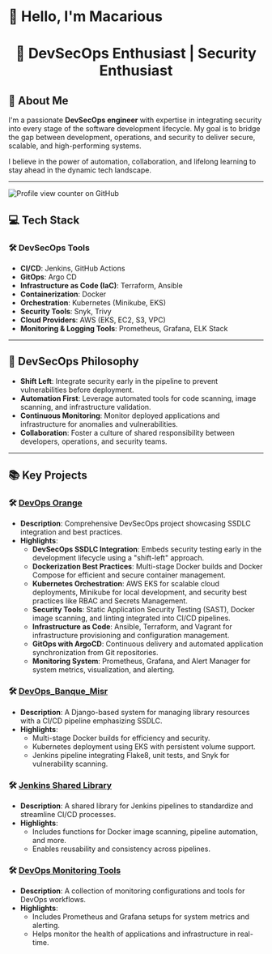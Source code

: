 # 👋 Hello, I'm **Macarious**  
<h1 align="center">🚀 <b>DevSecOps Enthusiast | Security Enthusiast</b></h1>

## 🌟 **About Me**
I'm a passionate **DevSecOps engineer** with expertise in integrating security into every stage of the software development lifecycle. My goal is to bridge the gap between development, operations, and security to deliver secure, scalable, and high-performing systems.

I believe in the power of automation, collaboration, and lifelong learning to stay ahead in the dynamic tech landscape.

---
![Profile view counter on GitHub](https://komarev.com/ghpvc/?username=Macarious-GK) 


## 💻 **Tech Stack**
### 🛠️ DevSecOps Tools
- **CI/CD**: Jenkins, GitHub Actions
- **GitOps**: Argo CD
- **Infrastructure as Code (IaC)**: Terraform, Ansible  
- **Containerization**: Docker
- **Orchestration**: Kubernetes (Minikube, EKS)  
- **Security Tools**: Snyk, Trivy
- **Cloud Providers**: AWS (EKS, EC2, S3, VPC)
- **Monitoring & Logging Tools**: Prometheus, Grafana, ELK Stack

---

## 🔐 **DevSecOps Philosophy**
- **Shift Left**: Integrate security early in the pipeline to prevent vulnerabilities before deployment.  
- **Automation First**: Leverage automated tools for code scanning, image scanning, and infrastructure validation.  
- **Continuous Monitoring**: Monitor deployed applications and infrastructure for anomalies and vulnerabilities.  
- **Collaboration**: Foster a culture of shared responsibility between developers, operations, and security teams.  

---

## 📚 **Key Projects**
### 🛠️ [DevOps Orange](https://github.com/Macarious-GK/DevOps_Orange.git)  
- **Description**: Comprehensive DevSecOps project showcasing SSDLC integration and best practices.  
- **Highlights**:  
  - **DevSecOps SSDLC Integration**: Embeds security testing early in the development lifecycle using a "shift-left" approach.  
  - **Dockerization Best Practices**: Multi-stage Docker builds and Docker Compose for efficient and secure container management.  
  - **Kubernetes Orchestration**: AWS EKS for scalable cloud deployments, Minikube for local development, and security best practices like RBAC and Secrets Management.  
  - **Security Tools**: Static Application Security Testing (SAST), Docker image scanning, and linting integrated into CI/CD pipelines.  
  - **Infrastructure as Code**: Ansible, Terraform, and Vagrant for infrastructure provisioning and configuration management.  
  - **GitOps with ArgoCD**: Continuous delivery and automated application synchronization from Git repositories.  
  - **Monitoring System**: Prometheus, Grafana, and Alert Manager for system metrics, visualization, and alerting.  

### 🛠️ [DevOps_Banque_Misr](https://github.com/Macarious-GK/DevOps_Banque_Misr.git)
- **Description**: A Django-based system for managing library resources with a CI/CD pipeline emphasizing SSDLC.  
- **Highlights**:  
  - Multi-stage Docker builds for efficiency and security.  
  - Kubernetes deployment using EKS with persistent volume support.  
  - Jenkins pipeline integrating Flake8, unit tests, and Snyk for vulnerability scanning.  

### 🛠️ [Jenkins Shared Library](https://github.com/Macarious-GK/Jenkins-Shared-Library.git)
- **Description**: A shared library for Jenkins pipelines to standardize and streamline CI/CD processes.  
- **Highlights**:  
  - Includes functions for Docker image scanning, pipeline automation, and more.  
  - Enables reusability and consistency across pipelines.  

### 🛠️ [DevOps Monitoring Tools](https://github.com/Macarious-GK/DevOps-Monitoring.git)  
- **Description**: A collection of monitoring configurations and tools for DevOps workflows.  
- **Highlights**:  
  - Includes Prometheus and Grafana setups for system metrics and alerting.  
  - Helps monitor the health of applications and infrastructure in real-time.  

